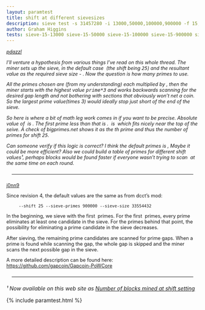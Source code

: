 ```yaml
---
layout: paramtest
title: shift at different sievesizes
description: sieve test -s 31457280 -i 13000,50000,100000,900000 -f 15,24,32,48,96,128,,256,512
author: Graham Higgins
tests: sieve-15-13000 sieve-15-50000 sieve-15-100000 sieve-15-900000 sieve-24-13000 sieve-24-50000 sieve-24-100000 sieve-24-900000 sieve-32-13000 sieve-32-50000 sieve-32-100000 sieve-32-900000 sieve-48-13000 sieve-48-50000 sieve-48-100000 sieve-48-900000 sieve-96-13000 sieve-96-50000 sieve-96-100000 sieve-96-900000 sieve-128-13000 sieve-128-50000 sieve-128-100000 sieve-128-900000 sieve-256-13000 sieve-256-50000 sieve-256-100000 sieve-256-900000 sieve-512-13000 sieve-512-50000 sieve-512-100000 sieve-512-900000 
---
```


<div class="ui raised very padded container segment">
  <a href="qanda"></a>
  <div style="font-style:italic; font-size:90%">
    <p><a href="https://bitcointalk.org/index.php?topic=822498.msg10687403#msg10687403" target="_blank">pdazzl</a></p>
    <p>I’ll venture a hypothesis from various things I’ve read on this whole thread.  The miner sets up the sieve, in the default case <math>2^25</math> (the shift being <tt>25</tt>) and the resultant value as the required sieve size - <math>33554432</math>.  Now the question is how many primes to use.</p>
    <p>All the primes chosen are (from my understanding) each multiplied by <math>3</math>, then the miner starts with the highest value <tt>prime*3</tt> and works backwards scanning for the desired gap length and not bothering with sections that obviously won’t net a coin. So the largest prime value(times 3) would ideally stop just short of the end of the sieve.</p>
    <p>So here is where a bit of math leg work comes in if you want to be precise.  Absolute value of <math>33554432/3</math> is <math>11184810</math>.  The first prime less than that is <math>11184799</math>.  <math>11184799*3</math> is <math>33554397</math> which fits nicely near the top of the seive.  A check of bigprimes.net shows it as the <math>737948</math>th prime and thus the number of primes for shift <tt>25</tt>.</p> 
    <p>Can someone verify if this logic is correct?  I think the default primes is <math>500000</math>,  Maybe it could be more efficient?  Also we could build a table of primes for different shift values¹, perhaps blocks would be found faster if everyone wasn’t trying to scan <math>2^25</math> at the same time on each round.</p>
  </div>
  <hr style="margin:1.5em 1em;" />
  <div style="font-size:90%">
    <p><a href="https://bitcointalk.org/index.php?topic=822498.msg10765912#msg10765912" target="_blank">j0nn9</a></p>
    <p>Since revision 4, the default values are the same as from dcct’s mod:
    <code><pre class="plaintext">     --shift 25 --sieve-primes 900000 --sieve-size 33554432</pre></code></p>
    <p>In the beginning, we sieve with the first <math>n</math> primes. For the first <math>2063689</math> primes, every prime eliminates at least one candidate in the sieve. For the primes behind that point, the possibility for eliminating a prime candidate in the sieve decreases.</p>
    <p>After sieving, the remaining prime candidates are scanned for prime gaps. When a prime is found while scanning the gap, the whole gap is skipped and the miner scans the next possible gap in the sieve.</p>
    <p>A more detailed description can be found here: <a href="https://github.com/gapcoin/Gapcoin-PoWCore" target="_blanK">https://github.com/gapcoin/Gapcoin-PoWCore</a></p>
  </div>
  <hr style="margin:1.5em 1em;" />
  <p style="font-style:italic;margin-top:1.5em;">¹ Now available on this web site as <a href="/gapgraphs/shiftfrequency/#shifts" target="_blank">Number of blocks mined at shift setting</a></p>
</div>

{% include paramtest.html %}

